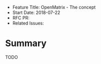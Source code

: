 - Feature Title: OpenMatrix - The concept
- Start Date: 2018-07-22
- RFC PR:
- Related Issues:

# Summary
[summary]: #summary

TODO
